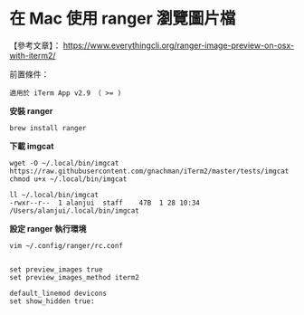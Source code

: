 # 在 Mac 使用 ranger  瀏覽圖片檔

【參考文章】： https://www.everythingcli.org/ranger-image-preview-on-osx-with-iterm2/

前置條件：

    適用於 iTerm App v2.9 （ >= )


**安裝 ranger**

    brew install ranger


**下載 imgcat**

    wget -O ~/.local/bin/imgcat https://raw.githubusercontent.com/gnachman/iTerm2/master/tests/imgcat
    chmod u+x ~/.local/bin/imgcat
    
    ll ~/.local/bin/imgcat
    -rwxr--r--  1 alanjui  staff    47B  1 28 10:34 /Users/alanjui/.local/bin/imgcat


**設定 ranger 執行環境**

    vim ~/.config/ranger/rc.conf


    set preview_images true
    set preview_images_method iterm2
    
    default_linemod devicons
    set show_hidden true: 

